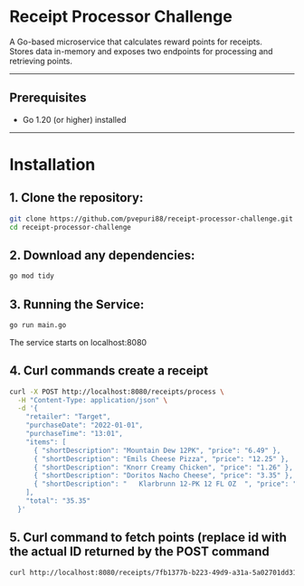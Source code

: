 # Receipt Processor Challenge

A Go-based microservice that calculates reward points for receipts.  
Stores data in-memory and exposes two endpoints for processing and retrieving points.

---

## Prerequisites

- Go 1.20 (or higher) installed

---

# Installation

## 1. **Clone** the repository:
   ```bash
   git clone https://github.com/pvepuri88/receipt-processor-challenge.git
   cd receipt-processor-challenge
```

## 2. Download any dependencies:
```bash
go mod tidy
```  
  
## 3. Running the Service:
```bash
go run main.go
```
The service starts on localhost:8080


## 4. Curl commands create a receipt
```bash
curl -X POST http://localhost:8080/receipts/process \
  -H "Content-Type: application/json" \
  -d '{
    "retailer": "Target",
    "purchaseDate": "2022-01-01",
    "purchaseTime": "13:01",
    "items": [
      { "shortDescription": "Mountain Dew 12PK", "price": "6.49" },
      { "shortDescription": "Emils Cheese Pizza", "price": "12.25" },
      { "shortDescription": "Knorr Creamy Chicken", "price": "1.26" },
      { "shortDescription": "Doritos Nacho Cheese", "price": "3.35" },
      { "shortDescription": "   Klarbrunn 12-PK 12 FL OZ  ", "price": "12.00" }
    ],
    "total": "35.35"
  }'
```
## 5. Curl command to fetch points (replace id with the actual ID returned by the POST command
```bash
curl http://localhost:8080/receipts/7fb1377b-b223-49d9-a31a-5a02701dd310/points
```


